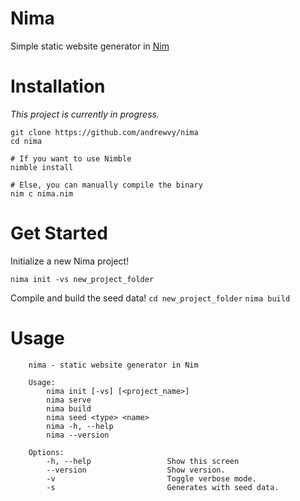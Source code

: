 # Nima

Simple static website generator in [Nim](http://nim-lang.org/)

# Installation

_This project is currently in progress._

```
git clone https://github.com/andrewvy/nima
cd nima

# If you want to use Nimble
nimble install

# Else, you can manually compile the binary
nim c nima.nim
```

# Get Started

Initialize a new Nima project!

`nima init -vs new_project_folder`

Compile and build the seed data!
`cd new_project_folder`
`nima build`

# Usage

```
    nima - static website generator in Nim

    Usage:
        nima init [-vs] [<project_name>]
        nima serve
        nima build
        nima seed <type> <name>
        nima -h, --help
        nima --version

    Options:
        -h, --help                 Show this screen
        --version                  Show version.
        -v                         Toggle verbose mode.
        -s                         Generates with seed data.
```
